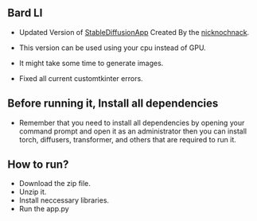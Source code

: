 ## Bard LI

- Updated Version of [StableDiffusionApp](https://github.com/nicknochnack/StableDiffusionApp) Created By the [nicknochnack](https://github.com/nicknochnack).

- This version can be used using your cpu instead of GPU.

- It might take some time to generate images.

- Fixed all current customtkinter errors.

## Before running it, Install all dependencies
  
- Remember that you need to install all dependencies by opening your command prompt and open it as an administrator then you can install torch, diffusers, transformer, and others that are required to run it.

## How to run?

- Download the zip file.
- Unzip it.
- Install neccessary libraries.
- Run the app.py
